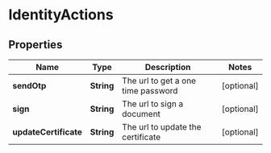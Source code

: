 

# IdentityActions

## Properties

Name | Type | Description | Notes
------------ | ------------- | ------------- | -------------
**sendOtp** | **String** | The url to get a one time password |  [optional]
**sign** | **String** | The url to sign a document |  [optional]
**updateCertificate** | **String** | The url to update the certificate |  [optional]



